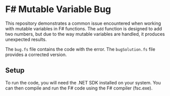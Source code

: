 # F# Mutable Variable Bug

This repository demonstrates a common issue encountered when working with mutable variables in F# functions. The `add` function is designed to add two numbers, but due to the way mutable variables are handled, it produces unexpected results. 

The `bug.fs` file contains the code with the error. The `bugSolution.fs` file provides a corrected version.

## Setup

To run the code, you will need the .NET SDK installed on your system.  You can then compile and run the F# code using the F# compiler (fsc.exe).